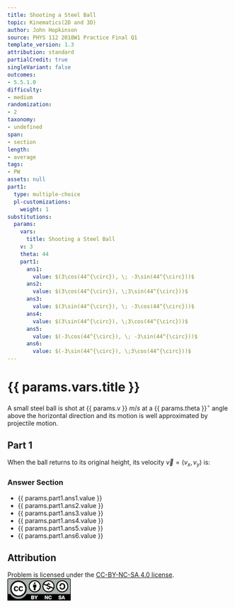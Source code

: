 ```yaml
---
title: Shooting a Steel Ball
topic: Kinematics(2D and 3D)
author: John Hopkinson
source: PHYS 112 2018W1 Practice Final Q1
template_version: 1.3
attribution: standard
partialCredit: true
singleVariant: false
outcomes:
- 5.5.1.0
difficulty:
- medium
randomization:
- 2
taxonomy:
- undefined
span:
- section
length:
- average
tags:
- PW
assets: null
part1:
  type: multiple-choice
  pl-customizations:
    weight: 1
substitutions:
  params:
    vars:
      title: Shooting a Steel Ball
    v: 3
    theta: 44
    part1:
      ans1:
        value: $(3\cos(44^{\circ}), \; -3\sin(44^{\circ}))$
      ans2:
        value: $(3\cos(44^{\circ}), \;3\sin(44^{\circ}))$
      ans3:
        value: $(3\sin(44^{\circ}), \; -3\cos(44^{\circ}))$
      ans4:
        value: $(3\sin(44^{\circ}), \;3\cos(44^{\circ}))$
      ans5:
        value: $(-3\cos(44^{\circ}), \; -3\sin(44^{\circ}))$
      ans6:
        value: $(-3\sin(44^{\circ}), \;3\cos(44^{\circ}))$
---
```

# {{ params.vars.title }}
A small steel ball is shot at {{ params.v }} $m/s$ at a {{ params.theta }}$^{\circ}$ angle above the horizontal direction and its motion is well approximated by projectile motion.

## Part 1

When the ball returns to its original height, its velocity $\overrightarrow{v} = (v_x, v_y)$ is:

### Answer Section

- {{ params.part1.ans1.value }}
- {{ params.part1.ans2.value }}
- {{ params.part1.ans3.value }}
- {{ params.part1.ans4.value }}
- {{ params.part1.ans5.value }}
- {{ params.part1.ans6.value }}

## Attribution

Problem is licensed under the [CC-BY-NC-SA 4.0 license](https://creativecommons.org/licenses/by-nc-sa/4.0/).<br> ![The Creative Commons 4.0 license requiring attribution-BY, non-commercial-NC, and share-alike-SA license.](https://raw.githubusercontent.com/firasm/bits/master/by-nc-sa.png)